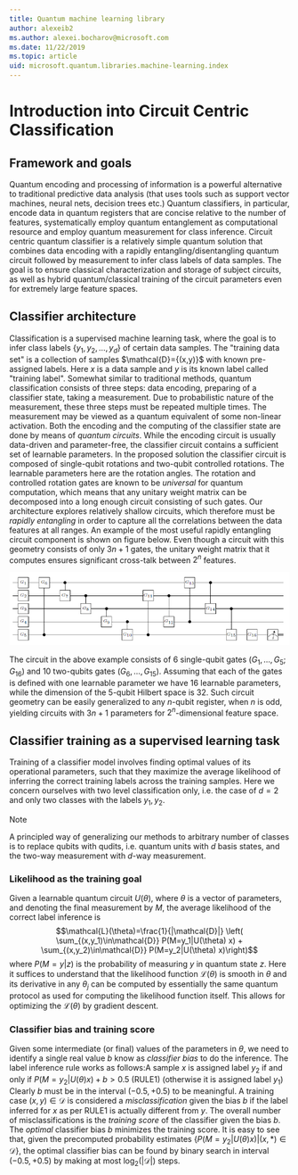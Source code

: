 ```yaml
---
title: Quantum machine learning library
author: alexeib2
ms.author: alexei.bocharov@microsoft.com
ms.date: 11/22/2019
ms.topic: article
uid: microsoft.quantum.libraries.machine-learning.index
---
```

# Introduction into Circuit Centric Classification

## Framework and goals

Quantum encoding and processing of information is a powerful alternative to traditional predictive data analysis (that uses tools such as support vector machines, neural nets, decision trees etc.)
Quantum classifiers, in particular, encode data in quantum registers that are concise relative to the number of features, systematically employ quantum entanglement as computational resource and employ quantum measurement for class inference.
Circuit centric quantum classifier is a relatively simple quantum solution that combines data encoding with a rapidly entangling/disentangling quantum circuit followed by measurement to infer class labels of data samples.
The goal is to ensure classical characterization and storage of subject circuits, as well as hybrid quantum/classical training of the circuit parameters even for extremely large feature spaces.

## Classifier architecture

Classification is a supervised machine learning task, where the goal is to infer class labels $\{y_1,y_2,\ldots,y_d\}$ of certain data samples. The "training data set" is a collection of samples $\mathcal{D}=\{(x,y)}$ with known pre-assigned labels. Here $x$ is a data sample and $y$ is its known label called "training label".
Somewhat similar to traditional methods, quantum classification consists of three steps: data encoding, preparing of a classifier state, taking a measurement. Due to probabilistic nature of the measurement, these three steps must be repeated multiple times. The measurement may be viewed as a quantum equivalent of some non-linear activation.
Both the encoding and the computing of the classifier state are done by means of *quantum circuits*. While the encoding circuit is usually data-driven and parameter-free, the classifier circuit contains a sufficient set of learnable parameters. In the proposed solution the classifier circuit is composed of single-qubit rotations and two-qubit controlled rotations. The learnable parameters here are the rotation angles. The rotation and controlled rotation gates are known to be *universal* for quantum computation, which means that any unitary weight matrix can be decomposed into a long enough circuit consisting of such gates. Our architecture explores relatively shallow circuits, which therefore must be *rapidly entangling* in order to capture all the correlations between the data features at all ranges. An example of the most useful rapidly entangling circuit component is shown on figure below. Even though a circuit with this geometry consists of only $3 n+1$ gates, the unitary weight matrix that it computes ensures significant cross-talk between $2^n$ features.

![Rapidly entangling quantum circuit on 5 qubits (with two cyclic layers).](./5qubitCircuit.png)

The circuit in the above example consists of 6 single-qubit gates $(G_1,\ldots,G_5; G_{16})$ and 10 two-qubits gates $(G_6,\ldots,G_{15})$. Assuming that each of the gates is defined with one learnable parameter we have 16 learnable parameters, while the dimension of the 5-qubit Hilbert space is 32. Such circuit geometry can be easily generalized to any $n$-qubit register, when $n$ is odd, yielding circuits with $3 n+1$ parameters for $2^n$-dimensional feature space.

## Classifier training as a supervised learning task
Training of a classifier model involves finding optimal values of its operational parameters, such that they maximize the average likelihood of inferring the correct training labels across the training samples.
Here  we concern ourselves with two level classification only, i.e. the case of $d=2$ and only two classes with the labels $y_1,y_2$.

> [!NOTE]
> A principled way of generalizing our methods to arbitrary number of classes is to replace qubits with qudits, i.e. quantum units with $d$ basis states, and the two-way measurement with $d$-way measurement.

### Likelihood as the training goal
Given a learnable quantum circuit $U(\theta)$, where $\theta$ is a vector of parameters, and denoting the final measurement by $M$, the average likelihood of the correct label inference is
$$\mathcal{L}(\theta)=\frac{1}{|\mathcal{D}|} \left( \sum_{(x,y_1)\in\mathcal{D}} P(M=y_1|U(\theta) x) + \sum_{(x,y_2)\in\mathcal{D}} P(M=y_2|U(\theta) x)\right)$$
where $P(M=y|z)$ is the probability of measuring $y$ in quantum state $z$.
 Here it suffices to understand that the likelihood function $\mathcal{L}(\theta)$ is smooth in $\theta$ and its derivative in any $\theta_j$ can be computed by essentially the same quantum protocol as used for computing the likelihood function itself. This allows for optimizing the $\mathcal{L}(\theta)$ by gradient descent.

### Classifier bias and training score
Given some intermediate (or final) values of the parameters in $\theta$, we need to identify a single real value $b$ know as *classifier bias* to do the inference. The label inference rule works as follows:A sample $x$ is assigned label $y_2$ if and only if $P(M=y_2|U(\theta) x) + b > 0.5$  (RULE1)
(otherwise it is assigned label $y_1$)
Clearly $b$ must be in the interval $(-0.5,+0.5)$ to be meaningful.
A training case $(x,y) \in \mathcal{D}$ is considered a *misclassification* given the bias $b$ if the label inferred for $x$ as per RULE1 is actually different from $y$. The overall number of misclassifications is the *training score* of the classifier given the bias $b$. The *optimal* classifier bias $b$ minimizes the training score.
It is easy to see that, given the precomputed probability estimates $\{ P(M=y_2|U(\theta) x) | (x,*)\in\mathcal{D} \}$, the optimal classifier bias can be found by binary search in interval $(-0.5,+0.5)$ by making at most $\log_2(|\mathcal{D}|)$ steps.
